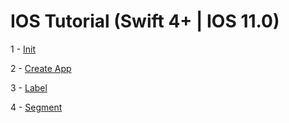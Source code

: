# IOS Tutorial (Swift 4+ | IOS 11.0)

1 - [Init](https://github.com/numanayhan/ios_tutorials/tree/developer/Panda/101)
     
2 - [Create App](https://github.com/numanayhan/ios_tutorials/tree/developer/Panda/101/CreateApp)

3 - [Label](https://github.com/numanayhan/ios_tutorials/tree/developer/Panda/101/Label)

4 - [Segment](https://github.com/numanayhan/ios_tutorials/tree/developer/Panda/101/Segment)

